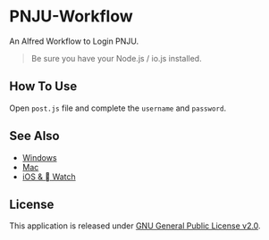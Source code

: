 # PNJU-Workflow

An Alfred Workflow to Login PNJU.

> Be sure you have your Node.js / io.js installed.

## How To Use

Open `post.js` file and complete the `username` and `password`.

## See Also

+ [Windows](https://github.com/miaoxw/Auto-p.nju)
+ [Mac](https://github.com/Cee/PNJU-TodayWidget)
+ [iOS &  Watch](https://github.com/Cee/PNJU-Watch)

## License

This application is released under [GNU General Public License v2.0](http://www.gnu.org/licenses/gpl-2.0.html).
